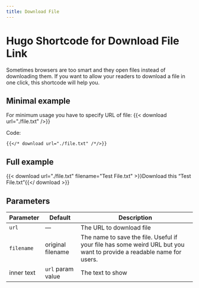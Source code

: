 ```yaml
---
title: Download File
---
```


# Hugo Shortcode for Download File Link

Sometimes browsers are too smart and they open files instead of downloading them. If you want to allow your readers to download a file in one click, this shortcode will help you.

## Minimal example

For minimum usage you have to specify URL of file: {{< download url="./file.txt" />}}

Code:

```
{{</* download url="./file.txt" /*/>}}
```

## Full example

{{< download url="./file.txt" filename="Test File.txt" >}}Download this “Test File.txt”{{</ download >}}

## Parameters

| Parameter  | Default | Description |
| ---------- | ------- | ----------- |
| `url`      | —       | The URL to download file |
| `filename` | original filename | The name to save the file. Useful if your file has some weird URL but you want to provide a readable name for users. |
| inner text | `url` param value | The text to show |
